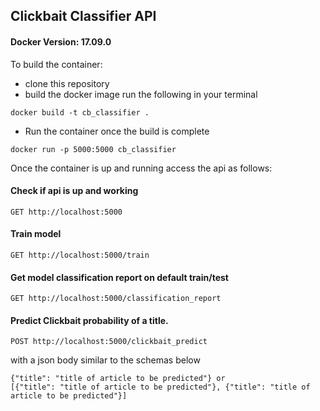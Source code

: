 ## Clickbait Classifier API

#### Docker Version: 17.09.0
  
To build the container:
 - clone this repository
 - build the docker image run the following in your terminal
 ```
 docker build -t cb_classifier . 
```
 - Run the container once the build is complete
```
docker run -p 5000:5000 cb_classifier 
```

Once the container is up and running access the api as follows:

#### Check if api is up and working 
``` GET http://localhost:5000 ```

#### Train model
``` GET http://localhost:5000/train ```

#### Get model classification report on default train/test 
``` GET http://localhost:5000/classification_report ```

#### Predict Clickbait probability of a title. 

``` POST http://localhost:5000/clickbait_predict  ```

with a json body similar to the schemas below
```
{"title": "title of article to be predicted"} or 
[{"title": "title of article to be predicted"}, {"title": "title of article to be predicted"}]

```

